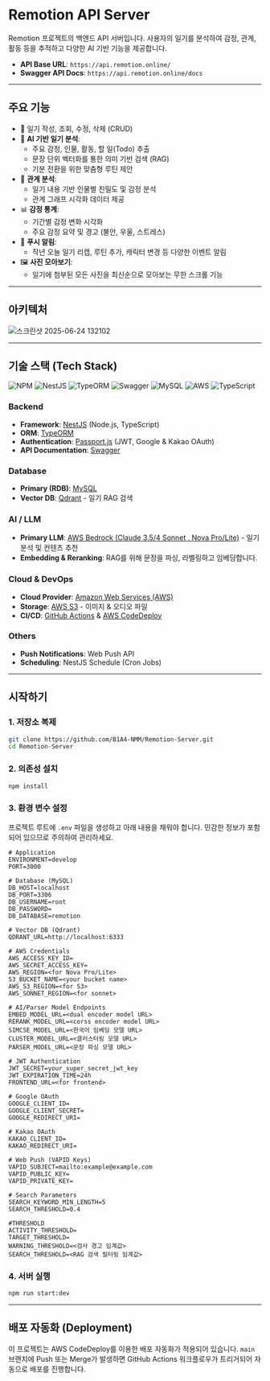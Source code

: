 # Remotion API Server

Remotion 프로젝트의 백엔드 API 서버입니다. 사용자의 일기를 분석하여 감정, 관계, 활동 등을 추적하고 다양한 AI 기반 기능을 제공합니다.

- **API Base URL**: `https://api.remotion.online/`
- **Swagger API Docs**: `https://api.remotion.online/docs`

---

## 주요 기능

- 📝 일기 작성, 조회, 수정, 삭제 (CRUD)
- 🤖 **AI 기반 일기 분석**:
    - 주요 감정, 인물, 활동, 할 일(Todo) 추출
    - 문장 단위 벡터화를 통한 의미 기반 검색 (RAG)
    - 기분 전환을 위한 맞춤형 루틴 제안
- 👥 **관계 분석**:
    - 일기 내용 기반 인물별 친밀도 및 감정 분석
    - 관계 그래프 시각화 데이터 제공
- 📊 **감정 통계**:
    - 기간별 감정 변화 시각화
    - 주요 감정 요약 및 경고 (불안, 우울, 스트레스)
- 🔔 **푸시 알림**:
    - 작년 오늘 일기 리캡, 루틴 추가, 캐릭터 변경 등 다양한 이벤트 알림
- 🖼️ **사진 모아보기**:
    - 일기에 첨부된 모든 사진을 최신순으로 모아보는 무한 스크롤 기능

---

## 아키텍처

![스크린샷 2025-06-24 132102](https://github.com/user-attachments/assets/ad24f300-ecc7-4d8e-849b-47f1af6c1e42)

---

## 기술 스택 (Tech Stack)

![NPM](https://img.shields.io/badge/NPM-%23CB3837.svg?style=for-the-badge&logo=npm&logoColor=white)
![NestJS](https://img.shields.io/badge/nestjs-%23E0234E.svg?style=for-the-badge&logo=nestjs&logoColor=white)
![TypeORM](https://img.shields.io/badge/TypeORM-FE0803.svg?style=for-the-badge&logo=typeorm&logoColor=white)
![Swagger](https://img.shields.io/badge/-Swagger-%23Clojure?style=for-the-badge&logo=swagger&logoColor=white)
![MySQL](https://img.shields.io/badge/mysql-4479A1.svg?style=for-the-badge&logo=mysql&logoColor=white)
![AWS](https://img.shields.io/badge/AWS-%23FF9900.svg?style=for-the-badge&logo=amazon-aws&logoColor=white)
![TypeScript](https://img.shields.io/badge/typescript-%23007ACC.svg?style=for-the-badge&logo=typescript&logoColor=white)


### **Backend**
- **Framework**: [NestJS](https://nestjs.com/) (Node.js, TypeScript)
- **ORM**: [TypeORM](https://typeorm.io/)
- **Authentication**: [Passport.js](http://www.passportjs.org/) (JWT, Google & Kakao OAuth)
- **API Documentation**: [Swagger](https://swagger.io/)

### **Database**
- **Primary (RDB)**: [MySQL](https://www.mysql.com/)
- **Vector DB**: [Qdrant](https://qdrant.tech/) - 일기 RAG 검색

### **AI / LLM**
- **Primary LLM**: [AWS Bedrock (Claude 3.5/4 Sonnet , Nova Pro/Lite)](https://aws.amazon.com/bedrock/) - 일기 분석 및 컨텐츠 추천
- **Embedding & Reranking**: RAG를 위해 문장을 파싱, 라벨링하고 임베딩합니다.

### **Cloud & DevOps**
- **Cloud Provider**: [Amazon Web Services (AWS)](https://aws.amazon.com/)
- **Storage**: [AWS S3](https://aws.amazon.com/s3/) - 이미지 & 오디오 파일
- **CI/CD**: [GitHub Actions](https://github.com/features/actions) & [AWS CodeDeploy](https://aws.amazon.com/codedeploy/)

### **Others**
- **Push Notifications**: Web Push API
- **Scheduling**: NestJS Schedule (Cron Jobs)

---

## 시작하기

### **1. 저장소 복제**
```bash
git clone https://github.com/B1A4-NMM/Remotion-Server.git
cd Remotion-Server
```

### **2. 의존성 설치**
```bash
npm install
```

### **3. 환경 변수 설정**
프로젝트 루트에 `.env` 파일을 생성하고 아래 내용을 채워야 합니다. 민감한 정보가 포함되어 있으므로 주의하여 관리하세요.

```env
# Application
ENVIRONMENT=develop
PORT=3000

# Database (MySQL)
DB_HOST=localhost
DB_PORT=3306
DB_USERNAME=root
DB_PASSWORD=
DB_DATABASE=remotion

# Vector DB (Qdrant)
QDRANT_URL=http://localhost:6333

# AWS Credentials
AWS_ACCESS_KEY_ID=
AWS_SECRET_ACCESS_KEY=
AWS_REGION=<for Nova Pro/Lite>
S3_BUCKET_NAME=<your bucket name>
AWS_S3_REGION=<for S3>
AWS_SONNET_REGION=<for sonnet>

# AI/Parser Model Endpoints
EMBED_MODEL_URL=<dual encoder model URL>
RERANK_MODEL_URL=<corss encoder model URL>
SIMCSE_MODEL_URL=<한국어 임베딩 모델 URL>
CLUSTER_MODEL_URL=<클러스터링 모델 URL>
PARSER_MODEL_URL=<문장 파싱 모델 URL>

# JWT Authentication
JWT_SECRET=your_super_secret_jwt_key
JWT_EXPIRATION_TIME=24h
FRONTEND_URL=<for frontend>

# Google OAuth
GOOGLE_CLIENT_ID=
GOOGLE_CLIENT_SECRET=
GOOGLE_REDIRECT_URI=

# Kakao OAuth
KAKAO_CLIENT_ID=
KAKAO_REDIRECT_URI=

# Web Push (VAPID Keys)
VAPID_SUBJECT=mailto:example@example.com
VAPID_PUBLIC_KEY=
VAPID_PRIVATE_KEY=

# Search Parameters
SEARCH_KEYWORD_MIN_LENGTH=5
SEARCH_THRESHOLD=0.4

#THRESHOLD
ACTIVITY_THRESHOLD=
TARGET_THRESHOLD=
WARNING_THRESHOLD=<검사 경고 임계값>
SEARCH_THRESHOLD=<RAG 검색 필터링 임계값>
```

### **4. 서버 실행**
```bash
npm run start:dev
```

---

## 배포 자동화 (Deployment)

이 프로젝트는 AWS CodeDeploy를 이용한 배포 자동화가 적용되어 있습니다. `main` 브랜치에 Push 또는 Merge가 발생하면 GitHub Actions 워크플로우가 트리거되어 자동으로 배포를 진행합니다.
